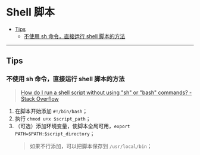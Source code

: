 Shell 脚本
===

- [Tips](#tips)
    - [不使用 sh 命令，直接运行 shell 脚本的方法](#不使用-sh-命令直接运行-shell-脚本的方法)

---

## Tips

### 不使用 sh 命令，直接运行 shell 脚本的方法
> [How do I run a shell script without using "sh" or "bash" commands? - Stack Overflow](https://stackoverflow.com/questions/8779951/how-do-i-run-a-shell-script-without-using-sh-or-bash-commands)

1. 在脚本开始添加 `#!/bin/bash`；
2. 执行 `chmod u+x $script_path`；
3. （可选）添加环境变量，使脚本全局可用，`export PATH=$PATH:$script_directory`；
    > 如果不行添加，可以把脚本保存到 `/usr/local/bin`；
